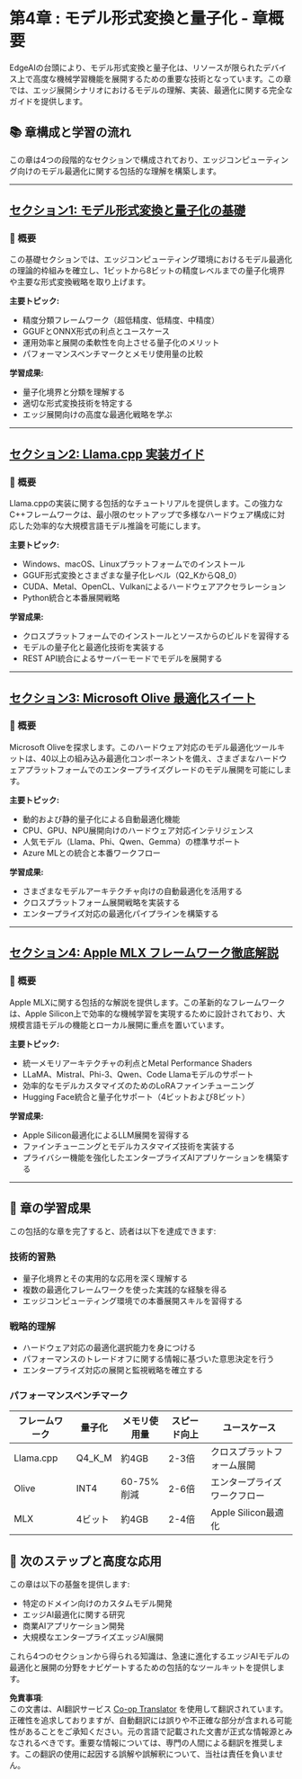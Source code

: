 <!--
CO_OP_TRANSLATOR_METADATA:
{
  "original_hash": "a2b01d2da38267efa55b48a4a89b5fe3",
  "translation_date": "2025-07-22T05:10:49+00:00",
  "source_file": "Module04/README.md",
  "language_code": "ja"
}
-->
# 第4章 : モデル形式変換と量子化 - 章概要

EdgeAIの台頭により、モデル形式変換と量子化は、リソースが限られたデバイス上で高度な機械学習機能を展開するための重要な技術となっています。この章では、エッジ展開シナリオにおけるモデルの理解、実装、最適化に関する完全なガイドを提供します。

## 📚 章構成と学習の流れ

この章は4つの段階的なセクションで構成されており、エッジコンピューティング向けのモデル最適化に関する包括的な理解を構築します。

---

## [セクション1: モデル形式変換と量子化の基礎](./01.Introduce.md)

### 🎯 概要
この基礎セクションでは、エッジコンピューティング環境におけるモデル最適化の理論的枠組みを確立し、1ビットから8ビットの精度レベルまでの量子化境界や主要な形式変換戦略を取り上げます。

**主要トピック:**
- 精度分類フレームワーク（超低精度、低精度、中精度）
- GGUFとONNX形式の利点とユースケース
- 運用効率と展開の柔軟性を向上させる量子化のメリット
- パフォーマンスベンチマークとメモリ使用量の比較

**学習成果:**
- 量子化境界と分類を理解する
- 適切な形式変換技術を特定する
- エッジ展開向けの高度な最適化戦略を学ぶ

---

## [セクション2: Llama.cpp 実装ガイド](./02.Llamacpp.md)

### 🎯 概要
Llama.cppの実装に関する包括的なチュートリアルを提供します。この強力なC++フレームワークは、最小限のセットアップで多様なハードウェア構成に対応した効率的な大規模言語モデル推論を可能にします。

**主要トピック:**
- Windows、macOS、Linuxプラットフォームでのインストール
- GGUF形式変換とさまざまな量子化レベル（Q2_KからQ8_0）
- CUDA、Metal、OpenCL、Vulkanによるハードウェアアクセラレーション
- Python統合と本番展開戦略

**学習成果:**
- クロスプラットフォームでのインストールとソースからのビルドを習得する
- モデルの量子化と最適化技術を実装する
- REST API統合によるサーバーモードでモデルを展開する

---

## [セクション3: Microsoft Olive 最適化スイート](./03.MicrosoftOlive.md)

### 🎯 概要
Microsoft Oliveを探求します。このハードウェア対応のモデル最適化ツールキットは、40以上の組み込み最適化コンポーネントを備え、さまざまなハードウェアプラットフォームでのエンタープライズグレードのモデル展開を可能にします。

**主要トピック:**
- 動的および静的量子化による自動最適化機能
- CPU、GPU、NPU展開向けのハードウェア対応インテリジェンス
- 人気モデル（Llama、Phi、Qwen、Gemma）の標準サポート
- Azure MLとの統合と本番ワークフロー

**学習成果:**
- さまざまなモデルアーキテクチャ向けの自動最適化を活用する
- クロスプラットフォーム展開戦略を実装する
- エンタープライズ対応の最適化パイプラインを構築する

---

## [セクション4: Apple MLX フレームワーク徹底解説](./04.AppleMLX.md)

### 🎯 概要
Apple MLXに関する包括的な解説を提供します。この革新的なフレームワークは、Apple Silicon上で効率的な機械学習を実現するために設計されており、大規模言語モデルの機能とローカル展開に重点を置いています。

**主要トピック:**
- 統一メモリアーキテクチャの利点とMetal Performance Shaders
- LLaMA、Mistral、Phi-3、Qwen、Code Llamaモデルのサポート
- 効率的なモデルカスタマイズのためのLoRAファインチューニング
- Hugging Face統合と量子化サポート（4ビットおよび8ビット）

**学習成果:**
- Apple Silicon最適化によるLLM展開を習得する
- ファインチューニングとモデルカスタマイズ技術を実装する
- プライバシー機能を強化したエンタープライズAIアプリケーションを構築する

---

## 🎯 章の学習成果

この包括的な章を完了すると、読者は以下を達成できます:

### **技術的習熟**
- 量子化境界とその実用的な応用を深く理解する
- 複数の最適化フレームワークを使った実践的な経験を得る
- エッジコンピューティング環境での本番展開スキルを習得する

### **戦略的理解**
- ハードウェア対応の最適化選択能力を身につける
- パフォーマンスのトレードオフに関する情報に基づいた意思決定を行う
- エンタープライズ対応の展開と監視戦略を確立する

### **パフォーマンスベンチマーク**

| フレームワーク | 量子化 | メモリ使用量 | スピード向上 | ユースケース |
|----------------|--------|--------------|--------------|-------------|
| Llama.cpp      | Q4_K_M | 約4GB        | 2-3倍        | クロスプラットフォーム展開 |
| Olive          | INT4   | 60-75%削減   | 2-6倍        | エンタープライズワークフロー |
| MLX            | 4ビット | 約4GB        | 2-4倍        | Apple Silicon最適化 |

## 🚀 次のステップと高度な応用

この章は以下の基盤を提供します:
- 特定のドメイン向けのカスタムモデル開発
- エッジAI最適化に関する研究
- 商業AIアプリケーション開発
- 大規模なエンタープライズエッジAI展開

これら4つのセクションから得られる知識は、急速に進化するエッジAIモデルの最適化と展開の分野をナビゲートするための包括的なツールキットを提供します。

**免責事項**:  
この文書は、AI翻訳サービス [Co-op Translator](https://github.com/Azure/co-op-translator) を使用して翻訳されています。正確性を追求しておりますが、自動翻訳には誤りや不正確な部分が含まれる可能性があることをご承知ください。元の言語で記載された文書が正式な情報源とみなされるべきです。重要な情報については、専門の人間による翻訳を推奨します。この翻訳の使用に起因する誤解や誤解釈について、当社は責任を負いません。
